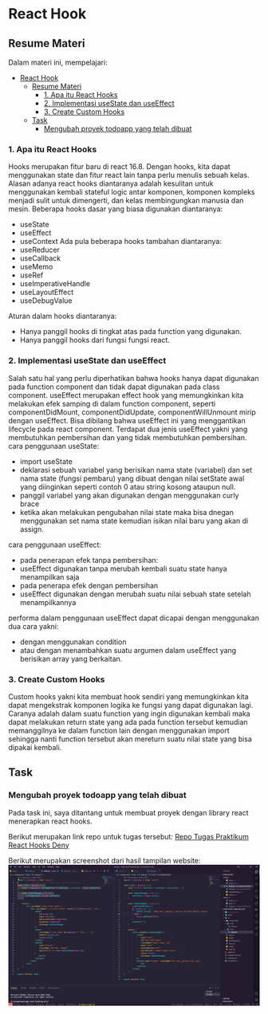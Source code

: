 # React Hook

## Resume Materi
Dalam materi ini, mempelajari:
- [React Hook](#react-hook)
  - [Resume Materi](#resume-materi)
    - [1. Apa itu React Hooks](#1-apa-itu-react-hooks)
    - [2. Implementasi useState dan useEffect](#2-implementasi-usestate-dan-useeffect)
    - [3. Create Custom Hooks](#3-create-custom-hooks)
  - [Task](#task)
    - [Mengubah proyek todoapp yang telah dibuat](#mengubah-proyek-todoapp-yang-telah-dibuat)

### 1. Apa itu React Hooks
Hooks merupakan fitur baru di react 16.8. Dengan hooks, kita dapat menggunakan state dan fitur react lain tanpa perlu menulis sebuah kelas. Alasan adanya react hooks diantaranya adalah kesulitan untuk menggunakan kembali stateful logic antar komponen, komponen kompleks menjadi sulit untuk dimengerti, dan kelas membingungkan manusia dan mesin. Beberapa hooks dasar yang biasa digunakan diantaranya:
- useState
- useEffect
- useContext
Ada pula beberapa hooks tambahan diantaranya:
- useReducer
- useCallback
- useMemo
- useRef
- useImperativeHandle
- useLayoutEffect
- useDebugValue

Aturan dalam hooks diantaranya:
- Hanya panggil hooks di tingkat atas pada function yang digunakan.
- Hanya panggil hooks dari fungsi fungsi react.


### 2. Implementasi useState dan useEffect
Salah satu hal yang perlu diperhatikan bahwa hooks hanya dapat digunakan pada function component dan tidak dapat digunakan pada class component. useEffect merupakan effect hook yang memungkinkan kita melakukan efek samping di dalam function component, seperti componentDidMount, componentDidUpdate, componentWillUnmount mirip dengan useEffect. Bisa dibilang bahwa useEffect ini yang menggantikan lifecycle pada react component. Terdapat dua jenis useEffect yakni yang membutuhkan pembersihan dan yang tidak membutuhkan pembersihan.
cara penggunaan useState:
- import useState
- deklarasi sebuah variabel yang berisikan nama state (variabel) dan set nama state (fungsi pembaru) yang dibuat dengan nilai setState awal yang diinginkan seperti contoh 0 atau string kosong ataupun null.
- panggil variabel yang akan digunakan dengan menggunakan curly brace
- ketika akan melakukan pengubahan nilai state maka bisa dnegan menggunakan set nama state kemudian isikan nilai baru yang akan di assign.

cara penggunaan useEffect:
- pada penerapan efek tanpa pembersihan:
- useEffect digunakan tanpa merubah kembali suatu state hanya menampilkan saja
- pada penerapa efek dengan pembersihan
- useEffect digunakan dengan merubah suatu nilai sebuah state setelah menampilkannya

performa dalam penggunaan useEffect dapat dicapai dengan menggunakan dua cara yakni:
- dengan menggunakan condition 
- atau dengan menambahkan suatu argumen dalam useEffect yang berisikan array yang berkaitan.


### 3. Create Custom Hooks
Custom hooks yakni kita membuat hook sendiri yang memungkinkan kita dapat mengekstrak komponen logika ke fungsi yang dapat digunakan lagi. Caranya adalah dalam suatu function yang ingin digunakan kembali maka dapat melakukan return state yang ada pada function tersebut kemudian memanggilnya ke dalam function lain dengan menggunakan import sehingga nanti function tersebut akan mereturn suatu nilai state yang bisa dipakai kembali.

## Task
### Mengubah proyek todoapp yang telah dibuat
Pada task ini, saya ditantang untuk membuat proyek dengan library react menerapkan react hooks.

Berikut merupakan link repo untuk tugas tersebut:
[Repo Tugas Praktikum React Hooks Deny](https://github.com/denyFh/tugas-react-hooks-alta)

Berikut merupakan screenshot dari hasil tampilan website:
![reactHooksUsage](./screenshots/react-hooks.png)

